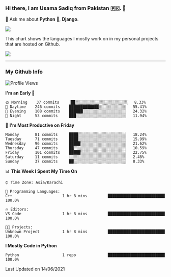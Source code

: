 ### Hi there, I am Usama Sadiq from Pakistan 🇵🇰. 👋

💬 Ask me about **Python** 🐍, **Django**. <!-- , Testing, Docker, Jenkins Automation, -->

<!--  
🗣 I love to talk about
  - Automating day-to-day stuff using Python
  - **Urdu Literature** 📚, **Anime** 💻, **Manga** 📜, **Light Novels** 📜, **Comics** 📱.  
-->

<img align="center" src="https://github-readme-stats.vercel.app/api?username=UsamaSadiq&custom_title=My Stats&show_icons=true&theme=dark&count_private=true&include_all_commits=true" />

This chart shows the languages I mostly work on in my personal projects that are hosted on Github.

<img align="center" src="https://github-readme-stats.vercel.app/api/top-langs/?username=UsamaSadiq&langs_count=10&layout=compact" />

--- 
### My Github Info
<!--START_SECTION:waka-->
![Profile Views](http://img.shields.io/badge/Profile%20Views-5-blue)

**I'm an Early 🐤** 

```text
🌞 Morning    37 commits     ██░░░░░░░░░░░░░░░░░░░░░░░   8.33% 
🌆 Daytime    246 commits    █████████████░░░░░░░░░░░░   55.41% 
🌃 Evening    108 commits    ██████░░░░░░░░░░░░░░░░░░░   24.32% 
🌙 Night      53 commits     ███░░░░░░░░░░░░░░░░░░░░░░   11.94%

```
📅 **I'm Most Productive on Friday** 

```text
Monday       81 commits     ████░░░░░░░░░░░░░░░░░░░░░   18.24% 
Tuesday      71 commits     ████░░░░░░░░░░░░░░░░░░░░░   15.99% 
Wednesday    96 commits     █████░░░░░░░░░░░░░░░░░░░░   21.62% 
Thursday     47 commits     ██░░░░░░░░░░░░░░░░░░░░░░░   10.59% 
Friday       101 commits    █████░░░░░░░░░░░░░░░░░░░░   22.75% 
Saturday     11 commits     ░░░░░░░░░░░░░░░░░░░░░░░░░   2.48% 
Sunday       37 commits     ██░░░░░░░░░░░░░░░░░░░░░░░   8.33%

```


📊 **This Week I Spent My Time On** 

```text
⌚︎ Time Zone: Asia/Karachi

💬 Programming Languages: 
C++                      1 hr 8 mins         █████████████████████████   100.0%

🔥 Editors: 
VS Code                  1 hr 8 mins         █████████████████████████   100.0%

🐱‍💻 Projects: 
Unknown Project          1 hr 8 mins         █████████████████████████   100.0%

```

**I Mostly Code in Python** 

```text
Python                   1 repo              █████████████████████████   100.0%

```



 Last Updated on 14/06/2021
<!--END_SECTION:waka-->
<!--
**UsamaSadiq/UsamaSadiq** is a ✨ _special_ ✨ repository because its `README.md` (this file) appears on your GitHub profile.

Here are some ideas to get you started:

- 🔭 I’m currently working on ...
- 🌱 I’m currently learning ...
- 👯 I’m looking to collaborate on ...
- 🤔 I’m looking for help with ...
- 📫 How to reach me: ...
- 😄 Pronouns: ...
- ⚡ Fun fact: ...
-->
